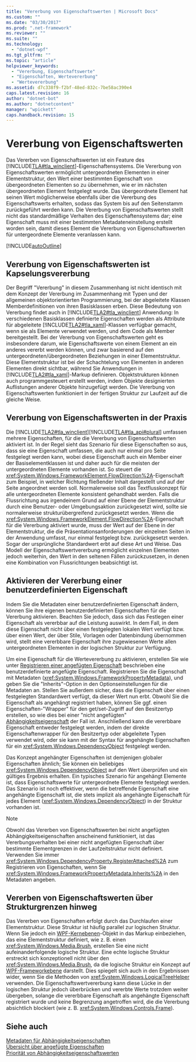 ```yaml
---
title: "Vererbung von Eigenschaftswerten | Microsoft Docs"
ms.custom: ""
ms.date: "03/30/2017"
ms.prod: ".net-framework"
ms.reviewer: ""
ms.suite: ""
ms.technology: 
  - "dotnet-wpf"
ms.tgt_pltfrm: ""
ms.topic: "article"
helpviewer_keywords: 
  - "Vererbung, Eigenschaftswerte"
  - "Eigenschaften, Wertevererbung"
  - "Wertevererbung"
ms.assetid: d7c338f9-f2bf-48ed-832c-7be58ac390e4
caps.latest.revision: 16
author: "dotnet-bot"
ms.author: "dotnetcontent"
manager: "wpickett"
caps.handback.revision: 15
---
```

# Vererbung von Eigenschaftswerten
Das Vererben von Eigenschaftswerten ist ein Feature des [!INCLUDE[TLA#tla_winclient](../../../../includes/tlasharptla-winclient-md.md)]\-Eigenschaftensystems.  Die Vererbung von Eigenschaftswerten ermöglicht untergeordneten Elementen in einer Elementstruktur, den Wert einer bestimmten Eigenschaft von übergeordneten Elementen so zu übernehmen, wie er im nächsten übergeordneten Element festgelegt wurde.  Das übergeordnete Element hat seinen Wert möglicherweise ebenfalls über die Vererbung des Eigenschaftswerts erhalten, sodass das System bis auf den Seitenstamm zurückgeführt werden kann.  Die Vererbung von Eigenschaftswerten stellt nicht das standardmäßige Verhalten des Eigenschaftensystems dar; eine Eigenschaft muss mit einer bestimmten Metadateneinstellung erstellt worden sein, damit dieses Element die Vererbung von Eigenschaftswerten für untergeordnete Elemente veranlassen kann.  
  
 [!INCLUDE[autoOutline](../Token/autoOutline_md.md)]  
  
<a name="Property_Value_Inheritance_is_Containment_Inheritance"></a>   
## Vererbung von Eigenschaftswerten ist Kapselungsvererbung  
 Der Begriff "Vererbung" in diesem Zusammenhang ist nicht identisch mit dem Konzept der Vererbung im Zusammenhang mit Typen und der allgemeinen objektorientierten Programmierung, bei der abgeleitete Klassen Memberdefinitionen von ihren Basisklassen erben.  Diese Bedeutung von Vererbung findet auch in [!INCLUDE[TLA2#tla_winclient](../../../../includes/tla2sharptla-winclient-md.md)] Anwendung: In verschiedenen Basisklassen definierte Eigenschaften werden als Attribute für abgeleitete [!INCLUDE[TLA2#tla_xaml](../../../../includes/tla2sharptla-xaml-md.md)]\-Klassen verfügbar gemacht, wenn sie als Elemente verwendet werden, und dem Code als Member bereitgestellt.  Bei der Vererbung von Eigenschaftswerten geht es insbesondere darum, wie Eigenschaftswerte von einem Element an ein anderes vererbt werden können, und zwar basierend auf den untergeordneten\/übergeordneten Beziehungen in einer Elementstruktur.  Diese Elementstruktur ist bei der Schachtelung von Elementen in anderen Elementen direkt sichtbar, während Sie Anwendungen in [!INCLUDE[TLA2#tla_xaml](../../../../includes/tla2sharptla-xaml-md.md)]\-Markup definieren.  Objektstrukturen können auch programmgesteuert erstellt werden, indem Objekte designierten Auflistungen anderer Objekte hinzugefügt werden. Die Vererbung von Eigenschaftswerten funktioniert in der fertigen Struktur zur Laufzeit auf die gleiche Weise.  
  
<a name="Practical_Applications_of_Property_Value_Inheritance"></a>   
## Vererbung von Eigenschaftswerten in der Praxis  
 Die [!INCLUDE[TLA2#tla_winclient](../../../../includes/tla2sharptla-winclient-md.md)][!INCLUDE[TLA#tla_api#plural](../../../../includes/tlasharptla-apisharpplural-md.md)] umfassen mehrere Eigenschaften, für die die Vererbung von Eigenschaftswerten aktiviert ist.  In der Regel sieht das Szenario für diese Eigenschaften so aus, dass sie eine Eigenschaft umfassen, die auch nur einmal pro Seite festgelegt werden kann, wobei diese Eigenschaft auch ein Member einer der Basiselementklassen ist und daher auch für die meisten der untergeordneten Elemente vorhanden ist.  So steuert die <xref:System.Windows.FrameworkElement.FlowDirection%2A>\-Eigenschaft zum Beispiel, in welcher Richtung fließender Inhalt dargestellt und auf der Seite angeordnet werden soll.  Normalerweise soll das Textflusskonzept für alle untergeordneten Elemente konsistent gehandhabt werden.  Falls die Flussrichtung aus irgendeinem Grund auf einer Ebene der Elementstruktur durch eine Benutzer\- oder Umgebungsaktion zurückgesetzt wird, sollte sie normalerweise strukturübergreifend zurückgesetzt werden.  Wenn die <xref:System.Windows.FrameworkElement.FlowDirection%2A>\-Eigenschaft für die Vererbung aktiviert wurde, muss der Wert auf der Ebene in der Elementstruktur, die die Präsentationsanforderungen der einzelnen Seiten in der Anwendung umfasst, nur einmal festgelegt bzw. zurückgesetzt werden.  Sogar der ursprüngliche Standardwert erbt auf diese Art und Weise.  Das Modell der Eigenschaftswertvererbung ermöglicht einzelnen Elementen jedoch weiterhin, den Wert in den seltenen Fällen zurückzusetzen, in denen eine Kombination von Flussrichtungen beabsichtigt ist.  
  
<a name="Making_a_Custom_Property_Inheritable"></a>   
## Aktivieren der Vererbung einer benutzerdefinierten Eigenschaft  
 Indem Sie die Metadaten einer benutzerdefinierten Eigenschaft ändern, können Sie ihre eigenen benutzerdefinierten Eigenschaften für die Vererbung aktivieren.  Beachten Sie jedoch, dass sich das Festlegen einer Eigenschaft als vererbbar auf die Leistung auswirkt.  In dem Fall, in dem diese Eigenschaft nicht über einen festgelegten lokalen Wert verfügt bzw. über einen Wert, der über Stile, Vorlagen oder Datenbindung übernommen wird, stellt eine vererbbare Eigenschaft ihre zugewiesenen Werte allen untergeordneten Elementen in der logischen Struktur zur Verfügung.  
  
 Um eine Eigenschaft für die Wertevererbung zu aktivieren, erstellen Sie wie unter [Registrieren einer angefügten Eigenschaft](../../../../docs/framework/wpf/advanced/how-to-register-an-attached-property.md) beschrieben eine benutzerdefinierte angefügte Eigenschaft.  Registrieren Sie die Eigenschaft mit Metadaten \(<xref:System.Windows.FrameworkPropertyMetadata>\), und geben Sie die "Inherits"\-Option in den Optionseinstellungen für die Metadaten an.  Stellen Sie außerdem sicher, dass die Eigenschaft über einen festgelegten Standardwert verfügt, da dieser Wert nun erbt.  Obwohl Sie die Eigenschaft als angehängt registriert haben, können Sie ggf. einen Eigenschaften\-"Wrapper" für den get\/set\-Zugriff auf den Besitzertyp erstellen, so wie dies bei einer "nicht angefügten" [Abhängigkeitseigenschaft](GTMT) der Fall ist.  Anschließend kann die vererbbare Eigenschaft entweder festgelegt werden, indem der direkte Eigenschaftenwrapper für den Besitzertyp oder abgeleitete Typen verwendet wird, oder sie kann mit der Syntax für angehängte Eigenschaften für ein <xref:System.Windows.DependencyObject> festgelegt werden.  
  
 Das Konzept angehängter Eigenschaften ist demjenigen globaler Eigenschaften ähnlich; Sie können ein beliebiges <xref:System.Windows.DependencyObject> auf den Wert überprüfen und ein gültiges Ergebnis erhalten.  Ein typisches Szenario für angehängt Elemente ist, dass Eigenschaftswerte für untergeordnete Elemente festgelegt werden. Das Szenario ist noch effektiver, wenn die betreffende Eigenschaft eine angehängte Eigenschaft ist, die stets implizit als angehängte Eigenschaft für jedes Element \(<xref:System.Windows.DependencyObject>\) in der Struktur vorhanden ist.  
  
> [!NOTE]
>  Obwohl das Vererben von Eigenschaftswerten bei nicht angefügten Abhängigkeitseigenschaften anscheinend funktioniert, ist das Vererbungsverhalten bei einer nicht angefügten Eigenschaft über bestimmte Elementgrenzen in der Laufzeitstruktur nicht definiert.  Verwenden Sie immer <xref:System.Windows.DependencyProperty.RegisterAttached%2A> zum Registrieren von Eigenschaften, wenn Sie <xref:System.Windows.FrameworkPropertyMetadata.Inherits%2A> in den Metadaten angeben.  
  
<a name="InheritanceContext"></a>   
## Vererben von Eigenschaftswerten über Strukturgrenzen hinweg  
 Das Vererben von Eigenschaften erfolgt durch das Durchlaufen einer Elementstruktur.  Diese Struktur ist häufig parallel zur logischen Struktur.  Wenn Sie jedoch ein [WPF\-Kernebenen](GTMT)\-Objekt in das Markup einbeziehen, das eine Elementstruktur definiert, wie z. B. einen <xref:System.Windows.Media.Brush>, erstellen Sie eine nicht aufeinanderfolgende logische Struktur.  Eine echte logische Struktur erstreckt sich konzeptionell nicht über den <xref:System.Windows.Media.Brush>, da die logische Struktur ein Konzept auf [WPF\-Frameworkebene](GTMT) darstellt.  Dies spiegelt sich auch in den Ergebnissen wider, wenn Sie die Methoden von <xref:System.Windows.LogicalTreeHelper> verwenden.  Die Eigenschaftswertvererbung kann diese Lücke in der logischen Struktur jedoch überbrücken und vererbte Werte trotzdem weiter übergeben, solange die vererbbare Eigenschaft als angehängte Eigenschaft registriert wurde und keine Begrenzung angetroffen wird, die die Vererbung absichtlich blockiert \(wie z. B. <xref:System.Windows.Controls.Frame>\).  
  
## Siehe auch  
 [Metadaten für Abhängigkeitseigenschaften](../../../../docs/framework/wpf/advanced/dependency-property-metadata.md)   
 [Übersicht über angefügte Eigenschaften](../../../../docs/framework/wpf/advanced/attached-properties-overview.md)   
 [Priorität von Abhängigkeitseigenschaftswerten](../../../../docs/framework/wpf/advanced/dependency-property-value-precedence.md)